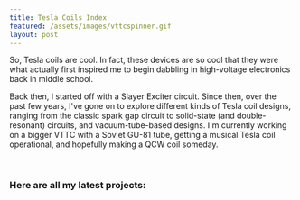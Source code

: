 ```yaml
---
title: Tesla Coils Index
featured: /assets/images/vttcspinner.gif
layout: post
---
```


<p>So, Tesla coils are cool. In fact, these devices are so cool that they were what actually first inspired me
to begin dabbling in high-voltage electronics back in middle school.</p>

<p>Back then, I started off with a Slayer Exciter circuit. Since then, over the past few years, I've gone on to
explore different kinds of Tesla coil designs, ranging from the classic spark gap circuit to solid-state (and double-
  resonant) circuits, and vacuum-tube-based designs. I'm currently working on a bigger VTTC with a Soviet GU-81 tube,
  getting a musical Tesla coil operational, and hopefully making a QCW coil someday.</p>

</br>

<h3>Here are all my latest projects:<h3>

</br>

[]()

</br>

[]()

</br>
